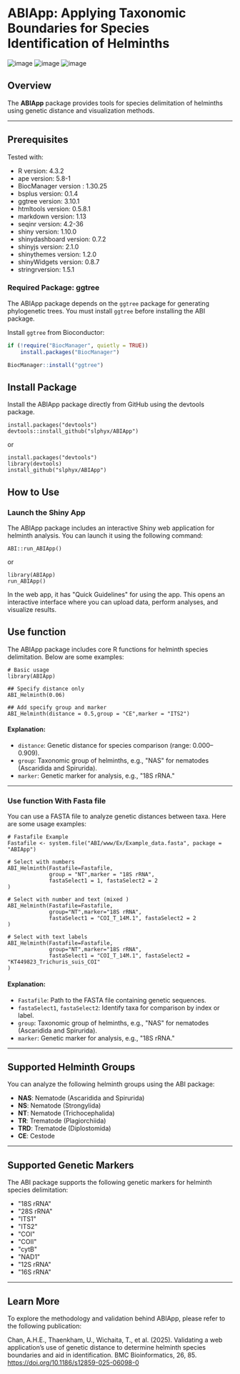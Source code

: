# ABIApp: Applying Taxonomic Boundaries for Species Identification of Helminths 

![image](https://img.shields.io/badge/Code-R-blue)
![image](https://img.shields.io/badge/Package-R-blue)
![image](https://img.shields.io/badge/ABI-V%200.4-blue)

## Overview

The **ABIApp** package provides tools for species delimitation of helminths using genetic distance and visualization methods.

---

## Prerequisites

Tested with:
- R version: 4.3.2
- ape version: 5.8-1
- BiocManager version : 1.30.25
- bsplus version: 0.1.4
- ggtree version: 3.10.1
- htmltools version: 0.5.8.1
- markdown version: 1.13
- seqinr version: 4.2-36
- shiny version: 1.10.0
- shinydashboard version: 0.7.2
- shinyjs version: 2.1.0
- shinythemes version: 1.2.0
- shinyWidgets version: 0.8.7
- stringrversion: 1.5.1

### Required Package: **ggtree**

The ABIApp package depends on the `ggtree` package for generating phylogenetic trees. You must install `ggtree` before installing the ABI package.

Install `ggtree` from Bioconductor:

```r
if (!require("BiocManager", quietly = TRUE))
    install.packages("BiocManager")

BiocManager::install("ggtree")
```

## Install Package
Install the ABIApp package directly from GitHub using the devtools package.

```{r}
install.packages("devtools")
devtools::install_github("slphyx/ABIApp")
```

or

```{r}
install.packages("devtools")
library(devtools)
install_github("slphyx/ABIApp")
```


## How to Use
### Launch the Shiny App
The ABIApp package includes an interactive Shiny web application for helminth analysis. You can launch it using the following command:
```{r}
ABI::run_ABIApp()
```

or

```{r}
library(ABIApp)
run_ABIApp()
```
In the web app, it has "Quick Guidelines" for using the app.
This opens an interactive interface where you can upload data, perform analyses, and visualize results.

## Use function 

The ABIApp package includes core R functions for helminth species delimitation. Below are some examples:
```{r}
# Basic usage
library(ABIApp)

## Specify distance only
ABI_Helminth(0.06)

## Add specify group and marker
ABI_Helminth(distance = 0.5,group = "CE",marker = "ITS2")

```
#### Explanation:
- `distance`: Genetic distance for species comparison (range: 0.000–0.909).  
- `group`: Taxonomic group of helminths, e.g., "NAS" for nematodes (Ascaridida and Spirurida).  
- `marker`: Genetic marker for analysis, e.g., "18S rRNA."  

---

### Use function With Fasta file

You can use a FASTA file to analyze genetic distances between taxa. Here are some usage examples:
```{r}
# Fastafile Example
Fastafile <- system.file("ABI/www/Ex/Example_data.fasta", package = "ABIApp")

# Select with numbers
ABI_Helminth(Fastafile=Fastafile,
             group = "NT",marker = "18S rRNA",
             fastaSelect1 = 1, fastaSelect2 = 2
)

# Select with number and text (mixed )
ABI_Helminth(Fastafile=Fastafile,
             group="NT",marker="18S rRNA",
             fastaSelect1 = "COI_T_14M.1", fastaSelect2 = 2
)

# Select with text labels
ABI_Helminth(Fastafile=Fastafile,
             group="NT",marker="18S rRNA",
             fastaSelect1 = "COI_T_14M.1", fastaSelect2 = "KT449823_Trichuris_suis_COI"
)
```

#### Explanation:
- `Fastafile`: Path to the FASTA file containing genetic sequences.  
- `fastaSelect1`, `fastaSelect2`: Identify taxa for comparison by index or label.
- `group`: Taxonomic group of helminths, e.g., "NAS" for nematodes (Ascaridida and Spirurida).  
- `marker`: Genetic marker for analysis, e.g., "18S rRNA."   

---

## Supported Helminth Groups

You can analyze the following helminth groups using the ABI package:

- **NAS**: Nematode (Ascaridida and Spirurida)  
- **NS**: Nematode (Strongylida)  
- **NT**: Nematode (Trichocephalida)  
- **TR**: Trematode (Plagiorchiida)  
- **TRD**: Trematode (Diplostomida)  
- **CE**: Cestode
  
---
## Supported Genetic Markers

The ABI package supports the following genetic markers for helminth species delimitation:  

- "18S rRNA"  
- "28S rRNA"  
- "ITS1"  
- "ITS2"  
- "COI"  
- "COII"  
- "cytB"  
- "NAD1"  
- "12S rRNA"  
- "16S rRNA"  

---

## Learn More

To explore the methodology and validation behind ABIApp, please refer to the following publication:

Chan, A.H.E., Thaenkham, U., Wichaita, T., et al. (2025). Validating a web application’s use of genetic distance to determine helminth species boundaries and aid in identification. BMC Bioinformatics, 26, 85. https://doi.org/10.1186/s12859-025-06098-0
